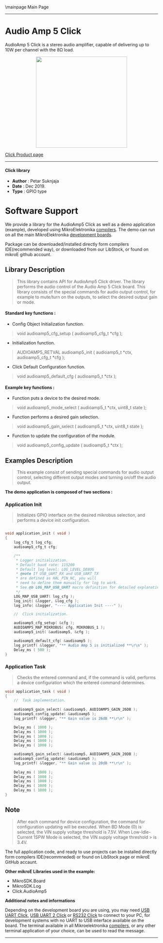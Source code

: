 \mainpage Main Page
 
 

---
# Audio Amp 5 Click

AudioAmp 5 Click is a stereo audio amplifier, capable of delivering up to 10W per channel with the 8Ω load.

<p align="center">
  <img src="https://download.mikroe.com/images/click_for_ide/audioamp5_click.png" height=300px>
</p>

[Click Product page](https://www.mikroe.com/audioamp-5-click)

---

#### Click library 

- **Author**        : Petar Suknjaja
- **Date**          : Dec 2019.
- **Type**          : GPIO type


# Software Support

We provide a library for the AudioAmp5 Click 
as well as a demo application (example), developed using MikroElektronika 
[compilers](https://shop.mikroe.com/compilers). 
The demo can run on all the main MikroElektronika [development boards](https://shop.mikroe.com/development-boards).

Package can be downloaded/installed directly form compilers IDE(recommended way), or downloaded from our LibStock, or found on mikroE github account. 

## Library Description

> This library contains API for AudioAmp5 Click driver.
> The library performs the audio control of the Audio Amp 5 Click board.
> This library consists of the special commands for audio output control, for example to mute/turn on the outputs, 
> to select the desired output gain or mode.

#### Standard key functions :

- Config Object Initialization function.
> void audioamp5_cfg_setup ( audioamp5_cfg_t *cfg ); 
 
- Initialization function.
> AUDIOAMP5_RETVAL audioamp5_init ( audioamp5_t *ctx, audioamp5_cfg_t *cfg );

- Click Default Configuration function.
> void audioamp5_default_cfg ( audioamp5_t *ctx );


#### Example key functions :

- Function puts a device to the desired mode.
> void audioamp5_mode_select ( audioamp5_t *ctx, uint8_t state );

- Function performs a desired gain selection.
> void audioamp5_gain_select ( audioamp5_t *ctx, uint8_t state );

- Function to update the configuration of the module.
> void audioamp5_config_update ( audioamp5_t *ctx );

## Examples Description

> This example consist of sending special commands for audio output control, 
> selecting different output modes and turning on/off the audio output.

**The demo application is composed of two sections :**

### Application Init 

> Initializes GPIO interface on the desired mikrobus selection,
> and performs a device init configuration.

```c

void application_init ( void )
{
    log_cfg_t log_cfg;
    audioamp5_cfg_t cfg;

    /** 
     * Logger initialization.
     * Default baud rate: 115200
     * Default log level: LOG_LEVEL_DEBUG
     * @note If USB_UART_RX and USB_UART_TX 
     * are defined as HAL_PIN_NC, you will 
     * need to define them manually for log to work. 
     * See @b LOG_MAP_USB_UART macro definition for detailed explanation.
     */
    LOG_MAP_USB_UART( log_cfg );
    log_init( &logger, &log_cfg );
    log_info( &logger, "---- Application Init ----" );

    //  Click initialization.

    audioamp5_cfg_setup( &cfg );
    AUDIOAMP5_MAP_MIKROBUS( cfg, MIKROBUS_1 );
    audioamp5_init( &audioamp5, &cfg );

    audioamp5_default_cfg( &audioamp5 );
    log_printf( &logger, "** Audio Amp 5 is initialized **\r\n" );
    Delay_ms ( 500 );
}
```

### Application Task

> Checks the entered command and, if the command is valid,
> performs a device configuration which the entered command determines.

```c
void application_task ( void )
{
    //  Task implementation.
    
    audioamp5_gain_select( &audioamp5, AUDIOAMP5_GAIN_26DB );
    audioamp5_config_update( &audioamp5 );
    log_printf( &logger, "** Gain value is 26dB **\r\n" );    

    Delay_ms ( 1000 );
    Delay_ms ( 1000 );
    Delay_ms ( 1000 );
    Delay_ms ( 1000 );
    Delay_ms ( 1000 );

    audioamp5_gain_select( &audioamp5, AUDIOAMP5_GAIN_20DB );
    audioamp5_config_update( &audioamp5 );
    log_printf( &logger, "** Gain value is 20dB **\r\n" );  
    
    Delay_ms ( 1000 );
    Delay_ms ( 1000 );
    Delay_ms ( 1000 );
    Delay_ms ( 1000 );
    Delay_ms ( 1000 );
}
```

## Note

> After each command for device configuration, the command for configuration 
> updating will be executed.
> When BD Mode (0) is selected, the VIN supply voltage threshold is 7.5V.
> When Low-Idle-Current 1SPW Mode is selected, the VIN supply voltage threshold > is 3.4V.

The full application code, and ready to use projects can be  installed directly form compilers IDE(recommneded) or found on LibStock page or mikroE GitHub accaunt.

**Other mikroE Libraries used in the example:** 

- MikroSDK.Board
- MikroSDK.Log
- Click.AudioAmp5

**Additional notes and informations**

Depending on the development board you are using, you may need 
[USB UART Click](https://shop.mikroe.com/usb-uart-click), 
[USB UART 2 Click](https://shop.mikroe.com/usb-uart-2-click) or 
[RS232 Click](https://shop.mikroe.com/rs232-click) to connect to your PC, for 
development systems with no UART to USB interface available on the board. The 
terminal available in all Mikroelektronika 
[compilers](https://shop.mikroe.com/compilers), or any other terminal application 
of your choice, can be used to read the message.



---
